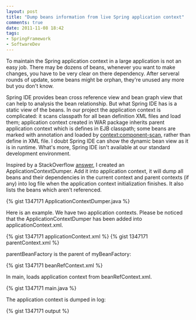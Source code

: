 ```yaml
---
layout: post
title: "Dump beans information from live Spring application context"
comments: true
date: 2011-11-08 18:42
tags:
- SpringFramework
- SoftwareDev
---
```

To maintain the Spring application context in a large application is not an easy job. There may be dozens of beans, whenever you want to make changes, you have to be very clear on there dependency. After serveral rounds of update, some beans might be orphan, they're unused any more but you don't know.

Spring IDE provides bean cross reference view and bean graph view that can help to analysis the bean relationship. But what Spring IDE has is a static view of the beans. In our project the application context is complicated: it scans classpath for all bean definition XML files and load them; application context created in WAR package inherits parent application context which is defines in EJB classpath; some beans are marked with annotation and loaded by <context:component-scan>, rather than define in XML file. I doubt Spring IDE can show the dynamic bean view as it is in runtime. What's more, Spring IDE isn't available at our standard development environment.

Inspired by a StackOverflow [answer](http://stackoverflow.com/questions/5850639/how-to-keep-track-of-all-the-autowired-stuff-while-using-spring-ioc/5851872#5851872), I created an ApplicationContextDumper. Add it into application context, it will dump all beans and their dependencies in the current context and parent contexts (if any) into log file when the application context initialization finishes. It also lists the beans which aren't referenced.

{% gist 1347171 ApplicationContextDumper.java %}

Here is an example. We have two application contexts. Please be noticed that the ApplicationContextDumper has been added into applicationContext.xml.

{% gist 1347171 applicationContext.xml %}
{% gist 1347171 parentContext.xml %}

parentBeanFactory is the parent of myBeanFactory:

{% gist 1347171 beanRefContext.xml %}

In main, loads application context from beanRefContext.xml. 

{% gist 1347171 main.java %}

The application context is dumped in log:

{% gist 1347171 output %}
